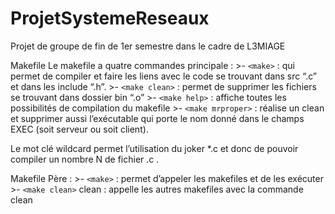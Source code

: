 # ProjetSystemeReseaux
Projet de groupe de fin de 1er semestre dans le cadre de L3MIAGE


Makefile
Le makefile a quatre commandes principale :
    >-    `<make>` : qui permet de compiler et faire les liens avec le code se trouvant dans src “.c” et dans les include “.h”.
    >-    `<make clean>` : permet de supprimer les fichiers se trouvant dans dossier bin “.o” 
    >-    `<make help>` : affiche toutes les possibilités de compilation du makefile
    >-    `<make mrproper>`  : réalise un clean et supprimer aussi l’exécutable qui porte le nom donné dans le champs EXEC (soit serveur ou soit client).

Le mot clé wildcard permet l’utilisation du joker *.c et donc de pouvoir compiler un nombre N de fichier .c .

Makefile Père :
    >-    `<make>` : permet d’appeler les makefiles et de les exécuter
    >-    `<make clean>` clean : appelle les autres makefiles avec la commande clean
